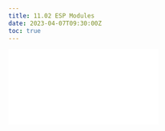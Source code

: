 ```yaml
---
title: 11.02 ESP Modules
date: 2023-04-07T09:30:00Z
toc: true
---
```


![Link to included file content](../../../../electronics/esp-modules.md)
